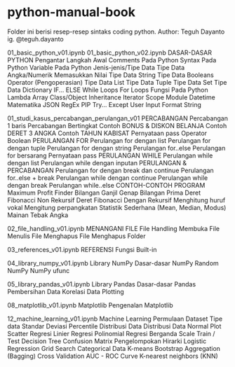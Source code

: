 # python-manual-book

Folder ini berisi resep-resep sintaks coding python.
Author: Teguh Dayanto
        ig. @teguh.dayanto

01_basic_python_v01.ipynb
01_basic_python_v02.ipynb
  DASAR-DASAR PYTHON
    Pengantar
    Langkah Awal
    Comments Pada Python
    Syntax Pada Python
    Variable Pada Python
    Jenis-jenis/Tipe Data
    Tipe Data Angka/Numerik
    Memasukkan Nilai
    Tipe Data String
    Tipe Data Booleans
    Operator (Pengoperasian)
    Tipe Data List
    Tipe Data Tuple
    Tipe Data Set
    Tipe Data Dictionary
    IF... ELSE
    While Loops
    For Loops
    Fungsi Pada Python
    Lambda
    Array
    Class/Object
    Inheritance
    Iterator
    Scope
    Module
    Datetime
    Matematika
    JSON
    RegEx
    PIP
    Try... Except
    User Input
    Format String

01_studi_kasus_percabangan_perulangan_v01
  PERCABANGAN
    Percabangan 1 baris
    Percabangan Bertingkat
    Contoh BONUS & DISKON BELANJA
    Contoh DERET 3 ANGKA
    Contoh TAHUN KABISAT
    Pernyataan pass
    Operator Boolean
  PERULANGAN FOR
    Perulangan for dengan list
    Perulangan for dengan tuple
    Perulangan for dengan string
    Perulangan for..else
    Perulangan for bersarang
    Pernyataan pass
  PERULANGAN WHILE
    Perulangan while dengan list
    Perulangan while dengan inputan
  PERULANGAN & PERCABANGAN
    Perulangan for dengan break dan continue
    Perulangan for..else + break
    Perulangan while dengan continue
    Perulangan while dengan break
    Perulangan while..else
  CONTOH-CONTOH PROGRAM
    Maximum Profit Finder
    Bilangan Ganjil Genap
    Bilangan Prima
    Deret Fibonacci Non Rekursif
    Deret Fibonacci Dengan Rekursif
    Menghitung huruf vokal
    Mengitung perpangkatan
    Statistik Sederhana (Mean, Median, Modus)
    Mainan Tebak Angka

02_file_handling_v01.ipynb
  MENANGANI FILE
    File Handling
    Membuka File
    Menulis File
    Menghapus File
    Menghapus Folder

03_references_v01.ipynb
  REFERENSI
    Fungsi Built-in
    
04_library_numpy_v01.ipynb
  Library NumPy
    Dasar-dasar NumPy
    Random NumPy
    NumPy ufunc

05_library_pandas_v01.ipynb
  Library Pandas
    Dasar-dasar Pandas
    Pembersihan Data
    Korelasi Data
    Plotting
    
08_matplotlib_v01.ipynb
  Matplotlib
    Pengenalan Matplotlib
    
12_machine_learning_v01.ipynb
  Machine Learning
    Permulaan
    Dataset
    Tipe data
    Standar Deviasi
    Percentile
    Distribusi Data
    Distribusi Data Normal
    Plot Scatter
    Regresi Linier
    Regresi Polinomial
    Regresi Berganda
    Scale
    Train / Test
    Decision Tree
    Confusion Matrix
    Pengelompokan Hirarki
    Logistic Regression
    Grid Search
    Categorical Data
    K-means
    Bootstrap Aggregation (Bagging)
    Cross Validation
    AUC - ROC Curve
    K-nearest neighbors (KNN)
    
    




